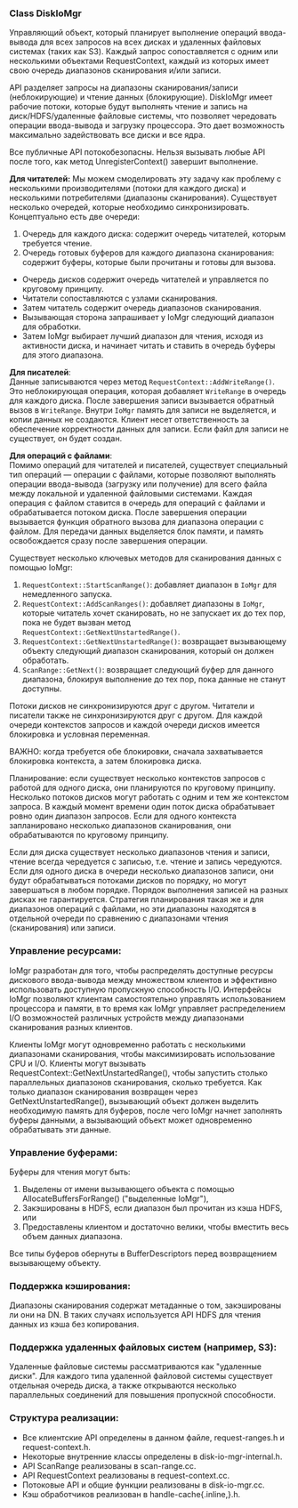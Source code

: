 ### Class DiskIoMgr
Управляющий объект, который планирует выполнение операций ввода-вывода для всех запросов на всех дисках и удаленных файловых системах (таких как S3). Каждый запрос сопоставляется с одним или несколькими объектами RequestContext, каждый из которых имеет свою очередь диапазонов сканирования и/или записи.

API разделяет запросы на диапазоны сканирования/записи (неблокирующие) и чтение данных (блокирующие). DiskIoMgr имеет рабочие потоки, которые будут выполнять чтение и запись на диск/HDFS/удаленные файловые системы, что позволяет чередовать операции ввода-вывода и загрузку процессора. Это дает возможность максимально задействовать все диски и все ядра.

Все публичные API потокобезопасны. Нельзя вызывать любые API после того, как метод UnregisterContext() завершит выполнение.

**Для читателей:**
Мы можем смоделировать эту задачу как проблему с несколькими производителями (потоки для каждого диска) и несколькими потребителями (диапазоны сканирования).
Существует несколько очередей, которые необходимо синхронизировать.
Концептуально есть две очереди:
1. Очередь для каждого диска: содержит очередь читателей, которым требуется чтение.
2. Очередь готовых буферов для каждого диапазона сканирования: содержит буферы, которые были прочитаны и готовы для вызова.

- Очередь дисков содержит очередь читателей и управляется по круговому принципу.
- Читатели сопоставляются с узлами сканирования.
- Затем читатель содержит очередь диапазонов сканирования.
- Вызывающая сторона запрашивает у IoMgr следующий диапазон для обработки.
- Затем IoMgr выбирает лучший диапазон для чтения, исходя из активности диска, и начинает читать и ставить в очередь буферы для этого диапазона.

**Для писателей**:  
Данные записываются через метод `RequestContext::AddWriteRange()`. Это неблокирующая операция, которая добавляет `WriteRange` в очередь для каждого диска. После завершения записи вызывается обратный вызов в `WriteRange`.
Внутри `IoMgr` память для записи не выделяется, и копии данных не создаются. Клиент несет ответственность за обеспечение корректности данных для записи. Если файл для записи не существует, он будет создан.

**Для операций с файлами**:  
Помимо операций для читателей и писателей, существует специальный тип операций — операции с файлами, которые позволяют выполнять операции ввода-вывода (загрузку или получение) для всего файла между локальной и удаленной файловыми системами.
Каждая операция с файлом ставится в очередь для операций с файлами и обрабатывается потоком диска. После завершения операции вызывается функция обратного вызова для диапазона операции с файлом. Для передачи данных выделяется блок памяти, и память освобождается сразу после завершения операции.

Существует несколько ключевых методов для сканирования данных с помощью IoMgr:  
1. `RequestContext::StartScanRange()`: добавляет диапазон в `IoMgr` для немедленного запуска.  
2. `RequestContext::AddScanRanges()`: добавляет диапазоны в `IoMgr`, которые читатель хочет сканировать, но не запускает их до тех пор, пока не будет вызван метод `RequestContext::GetNextUnstartedRange()`.  
3. `RequestContext::GetNextUnstartedRange()`: возвращает вызывающему объекту следующий диапазон сканирования, который он должен обработать.
4. `ScanRange::GetNext()`: возвращает следующий буфер для данного диапазона, блокируя выполнение до тех пор, пока данные не станут доступны.

Потоки дисков не синхронизируются друг с другом.
Читатели и писатели также не синхронизируются друг с другом.
Для каждой очереди контекстов запросов и каждой очереди дисков имеется блокировка и условная переменная.  

ВАЖНО: когда требуется обе блокировки, сначала захватывается блокировка контекста, а затем блокировка диска.

Планирование: если существует несколько контекстов запросов с работой для одного диска, они планируются по круговому принципу. Несколько потоков дисков могут работать с одним и тем же контекстом запроса.
В каждый момент времени один поток диска обрабатывает ровно один диапазон запросов. Если для одного контекста запланировано несколько диапазонов сканирования, они обрабатываются по круговому принципу.  

Если для диска существует несколько диапазонов чтения и записи, чтение всегда чередуется с записью, т.е. чтение и запись чередуются.
Если для одного диска в очереди несколько диапазонов записи, они будут обрабатываться потоками дисков по порядку, но могут завершаться в любом порядке.
Порядок выполнения записей на разных дисках не гарантируется. Стратегия планирования такая же и для диапазонов операций с файлами, но эти диапазоны находятся в отдельной очереди по сравнению с диапазонами чтения (сканирования) или записи.

### Управление ресурсами: 
IoMgr разработан для того, чтобы распределять доступные ресурсы дискового ввода-вывода между множеством клиентов и эффективно использовать доступную пропускную способность I/O. Интерфейсы IoMgr позволяют клиентам самостоятельно управлять использованием процессора и памяти, в то время как IoMgr управляет распределением I/O возможностей различных устройств между диапазонами сканирования разных клиентов.

Клиенты IoMgr могут одновременно работать с несколькими диапазонами сканирования, чтобы максимизировать использование CPU и I/O. Клиенты могут вызывать RequestContext::GetNextUnstartedRange(), чтобы запустить столько параллельных диапазонов сканирования, сколько требуется. Как только диапазон сканирования возвращен через GetNextUnstartedRange(), вызывающий объект должен выделить необходимую память для буферов, после чего IoMgr начнет заполнять буферы данными, а вызывающий объект может одновременно обрабатывать эти данные.

### Управление буферами:
Буферы для чтения могут быть: 
1. Выделены от имени вызывающего объекта с помощью AllocateBuffersForRange() ("выделенные IoMgr"),  
2. Закэшированы в HDFS, если диапазон был прочитан из кэша HDFS, или  
3. Предоставлены клиентом и достаточно велики, чтобы вместить весь объем данных диапазона.  

Все типы буферов обернуты в BufferDescriptors перед возвращением вызывающему объекту. 

### Поддержка кэширования:
Диапазоны сканирования содержат метаданные о том, закэшированы ли они на DN. В таких случаях используется API HDFS для чтения данных из кэша без копирования. 

### Поддержка удаленных файловых систем (например, S3):
Удаленные файловые системы рассматриваются как "удаленные диски". Для каждого типа удаленной файловой системы существует отдельная очередь диска, а также открываются несколько параллельных соединений для повышения пропускной способности.

### Структура реализации:
- Все клиентские API определены в данном файле, request-ranges.h и request-context.h.
- Некоторые внутренние классы определены в disk-io-mgr-internal.h.
- API ScanRange реализованы в scan-range.cc.
- API RequestContext реализованы в request-context.cc.
- Потоковые API и общие функции реализованы в disk-io-mgr.cc.
- Кэш обработчиков реализован в handle-cache{.inline,}.h.